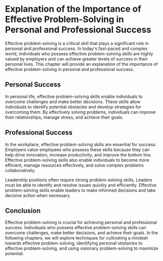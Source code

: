Explanation of the Importance of Effective Problem-Solving in Personal and Professional Success
=============================================================================================================

Effective problem-solving is a critical skill that plays a significant role in personal and professional success. In today's fast-paced and complex world, individuals who possess effective problem-solving skills are highly valued by employers and can achieve greater levels of success in their personal lives. This chapter will provide an explanation of the importance of effective problem-solving in personal and professional success.

Personal Success
----------------

In personal life, effective problem-solving skills enable individuals to overcome challenges and make better decisions. These skills allow individuals to identify potential obstacles and develop strategies for overcoming them. By effectively solving problems, individuals can improve their relationships, manage stress, and achieve their goals.

Professional Success
--------------------

In the workplace, effective problem-solving skills are essential for success. Employers value employees who possess these skills because they can help drive innovation, increase productivity, and improve the bottom line. Effective problem-solving skills also enable individuals to become more efficient, manage resources effectively, and solve complex problems collaboratively.

Leadership positions often require strong problem-solving skills. Leaders must be able to identify and resolve issues quickly and efficiently. Effective problem-solving skills enable leaders to make informed decisions and take decisive action when necessary.

Conclusion
----------

Effective problem-solving is crucial for achieving personal and professional success. Individuals who possess effective problem-solving skills can overcome challenges, make better decisions, and achieve their goals. In the following chapters, we will explore techniques for cultivating a mindset towards effective problem-solving, identifying personal obstacles to effective problem-solving, and using visionary problem-solving to maximize potential.
